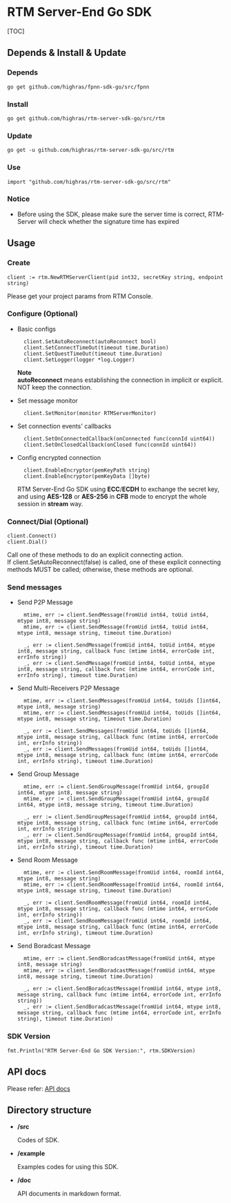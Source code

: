 # RTM Server-End Go SDK

[TOC]

## Depends & Install & Update

### Depends

	go get github.com/highras/fpnn-sdk-go/src/fpnn

### Install

	go get github.com/highras/rtm-server-sdk-go/src/rtm

### Update

	go get -u github.com/highras/rtm-server-sdk-go/src/rtm

### Use

	import "github.com/highras/rtm-server-sdk-go/src/rtm"

### Notice

* Before using the SDK, please make sure the server time is correct, RTM-Server will check whether the signature time has expired

## Usage

### Create

	client := rtm.NewRTMServerClient(pid int32, secretKey string, endpoint string)

Please get your project params from RTM Console.

### Configure (Optional)

* Basic configs

		client.SetAutoReconnect(autoReconnect bool) 
		client.SetConnectTimeOut(timeout time.Duration)
		client.SetQuestTimeOut(timeout time.Duration)
		client.SetLogger(logger *log.Logger)

	**Note**  
	**autoReconnect** means establishing the connection in implicit or explicit. NOT keep the connection.

* Set message monitor

		client.SetMonitor(monitor RTMServerMonitor)

* Set connection events' callbacks

		client.SetOnConnectedCallback(onConnected func(connId uint64))
		client.SetOnClosedCallback(onClosed func(connId uint64))

* Config encrypted connection
	
		client.EnableEncryptor(pemKeyPath string)
		client.EnableEncryptor(pemKeyData []byte)

	RTM Server-End Go SDK using **ECC**/**ECDH** to exchange the secret key, and using **AES-128** or **AES-256** in **CFB** mode to encrypt the whole session in **stream** way.


### Connect/Dial (Optional)

	client.Connect()
	client.Dial()

Call one of these methods to do an explicit connecting action.  
If client.SetAutoReconnect(false) is called, one of these explicit connecting methods MUST be called; otherwise, these methods are optional.

### Send messages

* Send P2P Message

		mtime, err := client.SendMessage(fromUid int64, toUid int64, mtype int8, message string)
		mtime, err := client.SendMessage(fromUid int64, toUid int64, mtype int8, message string, timeout time.Duration)

		_, err := client.SendMessage(fromUid int64, toUid int64, mtype int8, message string, callback func (mtime int64, errorCode int, errInfo string))
		_, err := client.SendMessage(fromUid int64, toUid int64, mtype int8, message string, callback func (mtime int64, errorCode int, errInfo string), timeout time.Duration)

* Send Multi-Receivers P2P Message

		mtime, err := client.SendMessages(fromUid int64, toUids []int64, mtype int8, message string)
		mtime, err := client.SendMessages(fromUid int64, toUids []int64, mtype int8, message string, timeout time.Duration)

		_, err := client.SendMessages(fromUid int64, toUids []int64, mtype int8, message string, callback func (mtime int64, errorCode int, errInfo string))
		_, err := client.SendMessages(fromUid int64, toUids []int64, mtype int8, message string, callback func (mtime int64, errorCode int, errInfo string), timeout time.Duration)

* Send Group Message
	
		mtime, err := client.SendGroupMessage(fromUid int64, groupId int64, mtype int8, message string)
		mtime, err := client.SendGroupMessage(fromUid int64, groupId int64, mtype int8, message string, timeout time.Duration)

		_, err := client.SendGroupMessage(fromUid int64, groupId int64, mtype int8, message string, callback func (mtime int64, errorCode int, errInfo string))
		_, err := client.SendGroupMessage(fromUid int64, groupId int64, mtype int8, message string, callback func (mtime int64, errorCode int, errInfo string), timeout time.Duration)

* Send Room Message

		mtime, err := client.SendRoomMessage(fromUid int64, roomId int64, mtype int8, message string)
		mtime, err := client.SendRoomMessage(fromUid int64, roomId int64, mtype int8, message string, timeout time.Duration)

		_, err := client.SendRoomMessage(fromUid int64, roomId int64, mtype int8, message string, callback func (mtime int64, errorCode int, errInfo string))
		_, err := client.SendRoomMessage(fromUid int64, roomId int64, mtype int8, message string, callback func (mtime int64, errorCode int, errInfo string), timeout time.Duration)

* Send Boradcast Message

		mtime, err := client.SendBoradcastMessage(fromUid int64, mtype int8, message string)
		mtime, err := client.SendBoradcastMessage(fromUid int64, mtype int8, message string, timeout time.Duration)

		_, err := client.SendBoradcastMessage(fromUid int64, mtype int8, message string, callback func (mtime int64, errorCode int, errInfo string))
		_, err := client.SendBoradcastMessage(fromUid int64, mtype int8, message string, callback func (mtime int64, errorCode int, errInfo string), timeout time.Duration)


### SDK Version

	fmt.Println("RTM Server-End Go SDK Version:", rtm.SDKVersion)

## API docs

Please refer: [API docs](doc/API.md)


## Directory structure

* **<rtm-server-sdk-go>/src**

	Codes of SDK.

* **<rtm-server-sdk-go>/example**

	Examples codes for using this SDK.

* **<rtm-server-sdk-go>/doc**

	API documents in markdown format.
